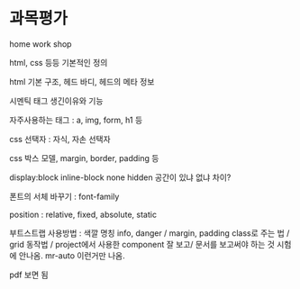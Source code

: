# 과목평가

home work shop

html, css 등등 기본적인 정의

html 기본 구조, 헤드 바디, 헤드의 메타 정보

시멘틱 태그 생긴이유와 기능

자주사용하는 태그 : a, img, form, h1 등

css 선택자 : 자식, 자손 선택자

css 박스 모델, margin, border, padding 등

display:block inline-block none hidden 공간이 있냐 없냐 차이?

폰트의 서체 바꾸기 : font-family

position : relative, fixed, absolute, static

부트스트랩 사용방법 : 색깔 명칭 info, danger / margin, padding class로 주는 법 / grid 동작법 / project에서 사용한 component 잘 보고/ 문서를 보고써야 하는 것 시험에 안나옴. mr-auto 이런거만 나옴.

pdf 보면 됨